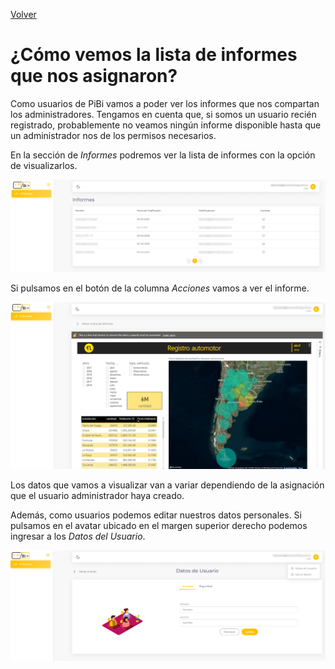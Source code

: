 [Volver](index.md)

# ¿Cómo vemos la lista de informes que nos asignaron? 

Como usuarios de PiBi vamos a poder ver los informes que nos compartan los administradores. Tengamos en cuenta que, si somos un usuario recién registrado, probablemente no veamos ningún informe disponible hasta que un administrador nos de los permisos necesarios. 

En la sección de *Informes* podremos ver la lista de informes con la opción de visualizarlos.  

![usuario1](Media/Usuario%20Comun/informes%20Usuario%20Comun.PNG)

Si pulsamos en el botón de la columna *Acciones* vamos a ver el informe.

![usuario1](Media/Informes/Informe%20Embedded.PNG)

Los datos que vamos a visualizar van a variar dependiendo de la asignación que el usuario administrador haya creado. 

Además, como usuarios podemos editar nuestros datos personales. Si pulsamos en el avatar ubicado en el margen superior derecho podemos ingresar a los *Datos del Usuario*. 

![usuario1](Media/Usuario%20Comun/Datos%20Usuario.PNG)




